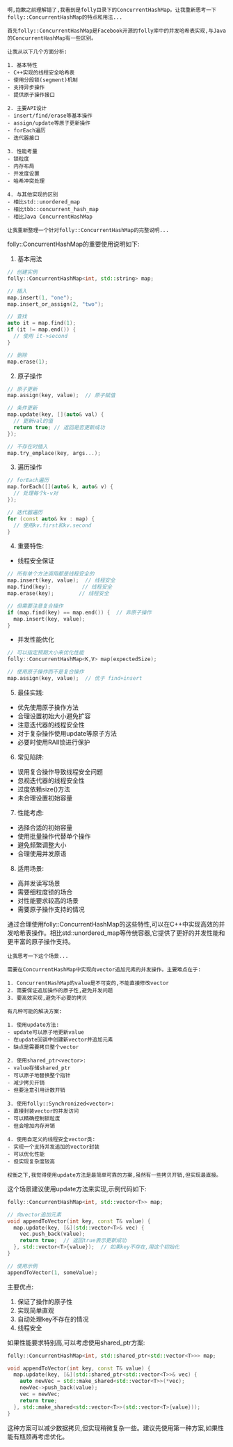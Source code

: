 ```thinking
啊,抱歉之前理解错了,我看到是folly目录下的ConcurrentHashMap。让我重新思考一下folly::ConcurrentHashMap的特点和用法...

首先folly::ConcurrentHashMap是Facebook开源的folly库中的并发哈希表实现,与Java的ConcurrentHashMap有一些区别。

让我从以下几个方面分析:

1. 基本特性
- C++实现的线程安全哈希表
- 使用分段锁(segment)机制
- 支持异步操作
- 提供原子操作接口

2. 主要API设计
- insert/find/erase等基本操作
- assign/update等原子更新操作
- forEach遍历
- 迭代器接口

3. 性能考量
- 锁粒度
- 内存布局
- 并发度设置
- 哈希冲突处理

4. 与其他实现的区别
- 相比std::unordered_map
- 相比tbb::concurrent_hash_map
- 相比Java ConcurrentHashMap

让我重新整理一个针对folly::ConcurrentHashMap的完整说明...
```

folly::ConcurrentHashMap的重要使用说明如下:

1. 基本用法
```cpp
// 创建实例
folly::ConcurrentHashMap<int, std::string> map;

// 插入
map.insert(1, "one");
map.insert_or_assign(2, "two");

// 查找
auto it = map.find(1);
if (it != map.end()) {
  // 使用 it->second
}

// 删除
map.erase(1);
```

2. 原子操作
```cpp
// 原子更新
map.assign(key, value);  // 原子赋值

// 条件更新
map.update(key, [](auto& val) {
  // 更新val的值
  return true; // 返回是否更新成功
});

// 不存在时插入
map.try_emplace(key, args...);
```

3. 遍历操作
```cpp
// forEach遍历
map.forEach([](auto& k, auto& v) {
  // 处理每个k-v对
});

// 迭代器遍历
for (const auto& kv : map) {
  // 使用kv.first和kv.second
}
```

4. 重要特性:

- 线程安全保证
```cpp
// 所有单个方法调用都是线程安全的
map.insert(key, value);  // 线程安全
map.find(key);          // 线程安全
map.erase(key);        // 线程安全

// 但需要注意复合操作
if (map.find(key) == map.end()) {  // 非原子操作
  map.insert(key, value);
}
```

- 并发性能优化
```cpp
// 可以指定预期大小来优化性能
folly::ConcurrentHashMap<K,V> map(expectedSize);

// 使用原子操作而不是复合操作
map.assign(key, value);  // 优于 find+insert
```

5. 最佳实践:

- 优先使用原子操作方法
- 合理设置初始大小避免扩容
- 注意迭代器的线程安全性
- 对于复杂操作使用update等原子方法
- 必要时使用RAII锁进行保护

6. 常见陷阱:

- 误用复合操作导致线程安全问题
- 忽视迭代器的线程安全性
- 过度依赖size()方法
- 未合理设置初始容量

7. 性能考虑:

- 选择合适的初始容量
- 使用批量操作代替单个操作
- 避免频繁调整大小
- 合理使用并发原语

8. 适用场景:

- 高并发读写场景
- 需要细粒度锁的场合
- 对性能要求较高的场景
- 需要原子操作支持的情况

通过合理使用folly::ConcurrentHashMap的这些特性,可以在C++中实现高效的并发哈希表操作。相比std::unordered_map等传统容器,它提供了更好的并发性能和更丰富的原子操作支持。


```thinking
让我思考一下这个场景...

需要在ConcurrentHashMap中实现向vector追加元素的并发操作。主要难点在于:

1. ConcurrentHashMap的value是不可变的,不能直接修改vector
2. 需要保证追加操作的原子性,避免并发问题
3. 要高效实现,避免不必要的拷贝

有几种可能的解决方案:

1. 使用update方法:
- update可以原子地更新value
- 在update回调中创建新vector并追加元素
- 缺点是需要拷贝整个vector

2. 使用shared_ptr<vector>:
- value存储shared_ptr
- 可以原子地替换整个指针
- 减少拷贝开销
- 但要注意引用计数开销

3. 使用folly::Synchronized<vector>:
- 直接封装vector的并发访问
- 可以精确控制锁粒度
- 但会增加内存开销

4. 使用自定义的线程安全vector类:
- 实现一个支持并发追加的vector封装
- 可以优化性能
- 但实现复杂度较高

权衡之下,我觉得使用update方法是最简单可靠的方案,虽然有一些拷贝开销,但实现最直接。
```

这个场景建议使用update方法来实现,示例代码如下:

```cpp
folly::ConcurrentHashMap<int, std::vector<T>> map;

// 向vector追加元素
void appendToVector(int key, const T& value) {
  map.update(key, [&](std::vector<T>& vec) {
    vec.push_back(value);
    return true;  // 返回true表示更新成功
  }, std::vector<T>{value});  // 如果key不存在,用这个初始化
}

// 使用示例
appendToVector(1, someValue);
```

主要优点:
1. 保证了操作的原子性
2. 实现简单直观
3. 自动处理key不存在的情况
4. 线程安全

如果性能要求特别高,可以考虑使用shared_ptr<vector>方案:

```cpp
folly::ConcurrentHashMap<int, std::shared_ptr<std::vector<T>>> map;

void appendToVector(int key, const T& value) {
  map.update(key, [&](std::shared_ptr<std::vector<T>>& vec) {
    auto newVec = std::make_shared<std::vector<T>>(*vec);
    newVec->push_back(value); 
    vec = newVec;
    return true;
  }, std::make_shared<std::vector<T>>(std::vector<T>{value}));
}
```

这种方案可以减少数据拷贝,但实现稍微复杂一些。建议先使用第一种方案,如果性能有瓶颈再考虑优化。

